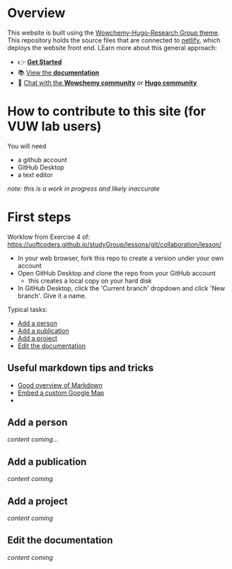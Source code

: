 # Overview
This website is built using the [Wowchemy-Hugo-Research Group theme](https://github.com/wowchemy/starter-hugo-research-group). This repository holds the source files that are connected to [netlify](https://www.netlify.com/), which deploys the website front end. LEarn more about this general approach:
- 👉 [**Get Started**](https://wowchemy.com/hugo-themes/)
- 📚 [View the **documentation**](https://wowchemy.com/docs/)
- 💬 [Chat with the **Wowchemy community**](https://discord.gg/z8wNYzb) or [**Hugo community**](https://discourse.gohugo.io)

# How to contribute to this site (for VUW lab users) 
You will need
- a github account
- GitHub Desktop
- a text editor

_note: this is a work in progress and likely inaccurate_

# First steps
Worklow from Exercise 4 of: https://uoftcoders.github.io/studyGroup/lessons/git/collaboration/lesson/
- In your web browser, fork this repo to create a version under your own account
- Open GitHub Desktop and clone the repo from your GitHub account
  - this creates a local copy on your hard disk
- In GitHub Desktop, click the 'Current branch' dropdown and click 'New branch'. Give it a name.

Typical tasks:
- [Add a person](#add-a-person)
- [Add a publication](#add-a-publication)
- [Add a project](#add-a-project)
- [Edit the documentation](#edit-the-documentation)

## Useful markdown tips and tricks
- [Good overview of Markdown](https://www.markdownguide.org/)
- [Embed a custom Google Map](https://tribulant.com/blog/wordpress/easy-embedding-a-google-map-with-multiple-markers-to-your-site/)
- 


## Add a person
_content coming..._
## Add a publication
_content coming_
## Add a project
_content coming_
## Edit the documentation
_content coming_

